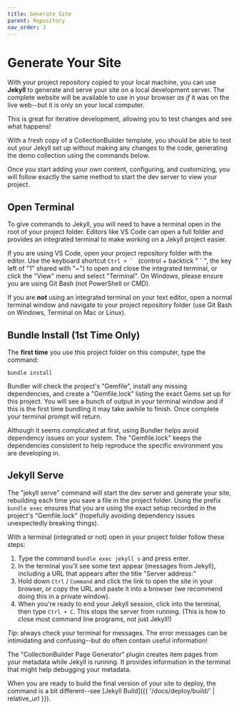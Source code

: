 ```yaml
---
title: Generate Site
parent: Repository
nav_order: 3
---
```


# Generate Your Site

With your project repository copied to your local machine, you can use **Jekyll** to generate and serve your site on a local development server.
The complete website will be available to use in your browser *as if* it was on the live web--but it is only on your local computer.

This is great for iterative development, allowing you to test changes and see what happens!

With a fresh copy of a CollectionBuilder template, you should be able to test out your Jekyll set up without making any changes to the code, generating the demo collection using the commands below.

Once you start adding your own content, configuring, and customizing, you will follow exactly the same method to start the dev server to view your project.

## Open Terminal

To give commands to Jekyll, you will need to have a terminal open in the root of your project folder. 
Editors like VS Code can open a full folder and provides an integrated terminal to make working on a Jekyll project easier.

If you are using VS Code, open your project repository folder with the editor.
Use the keyboard shortcut ``Ctrl + ` `` (control + backtick " **\`** ", the key left of "1" shared with "~") to open and close the integrated terminal, or click the "View" menu and select "Terminal".
On Windows, please ensure you are using Git Bash (not PowerShell or CMD).

If you are **not** using an integrated terminal on your text editor, open a normal terminal window and navigate to your project repository folder (use Git Bash on Windows, Terminal on Mac or Linux).

## Bundle Install (1st Time Only)

The **first time** you use this project folder on this computer, type the command: 

`bundle install`

Bundler will check the project's "Gemfile", install any missing dependencies, and create a "Gemfile.lock" listing the exact Gems set up for this project.
You will see a bunch of output in your terminal window and if this is the first time bundling it may take awhile to finish.
Once complete your terminal prompt will return.

Although it seems complicated at first, using Bundler helps avoid dependency issues on your system.
The "Gemfile.lock" keeps the dependencies consistent to help reproduce the specific environment you are developing in.

## Jekyll Serve

The "jekyll serve" command will start the dev server and generate your site, rebuilding each time you save a file in the project folder.
Using the prefix `bundle exec` ensures that you are using the exact setup recorded in the project's "Gemfile.lock" (hopefully avoiding dependency issues unexpectedly breaking things).

With a terminal (integrated or not) open in your project folder follow these steps:

1. Type the command `bundle exec jekyll s` and press enter. 
2. In the terminal you'll see some text appear (messages from Jekyll), including a URL that appears after the title "Server address:"
3. Hold down `Ctrl` / `Command` and click the link to open the site in your browser, or copy the URL and paste it into a browser (we recommend doing this in a private window).
4. When you're ready to end your Jekyll session, click into the terminal, then type `Ctrl + C`. This stops the server from running. (This is how to close most command line programs, not just Jekyll!)

*Tip:* always check your terminal for messages.
The error messages can be intimidating and confusing--but do often contain useful information!

The "CollectionBuilder Page Generator" plugin creates item pages from your metadata while Jekyll is running. 
It provides information in the terminal that might help debugging your metadata.

When you are ready to build the final version of your site to deploy, the command is a bit different--see [Jekyll Build]({{ '/docs/deploy/build/' | relative_url }}).

